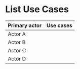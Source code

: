# List Use Cases

| Primary actor | Use cases |
| --- | --- |
| Actor A |   |
| Actor B |   |
| Actor C |   |
| Actor D |   |